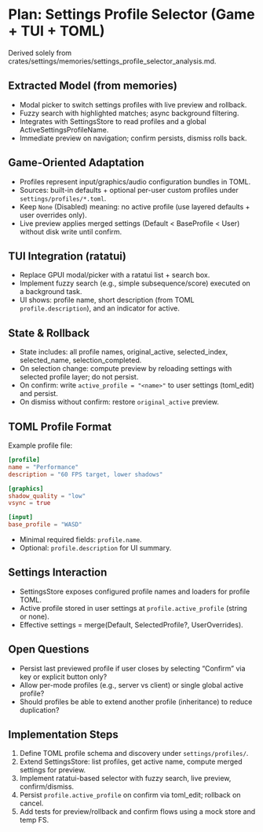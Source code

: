 # Plan: Settings Profile Selector (Game + TUI + TOML)

Derived solely from crates/settings/memories/settings_profile_selector_analysis.md.

## Extracted Model (from memories)
- Modal picker to switch settings profiles with live preview and rollback.
- Fuzzy search with highlighted matches; async background filtering.
- Integrates with SettingsStore to read profiles and a global ActiveSettingsProfileName.
- Immediate preview on navigation; confirm persists, dismiss rolls back.

## Game-Oriented Adaptation
- Profiles represent input/graphics/audio configuration bundles in TOML.
- Sources: built-in defaults + optional per-user custom profiles under `settings/profiles/*.toml`.
- Keep `None` (Disabled) meaning: no active profile (use layered defaults + user overrides only).
- Live preview applies merged settings (Default < BaseProfile < User) without disk write until confirm.

## TUI Integration (ratatui)
- Replace GPUI modal/picker with a ratatui list + search box.
- Implement fuzzy search (e.g., simple subsequence/score) executed on a background task.
- UI shows: profile name, short description (from TOML `profile.description`), and an indicator for active.

## State & Rollback
- State includes: all profile names, original_active, selected_index, selected_name, selection_completed.
- On selection change: compute preview by reloading settings with selected profile layer; do not persist.
- On confirm: write `active_profile = "<name>"` to user settings (toml_edit) and persist.
- On dismiss without confirm: restore `original_active` preview.

## TOML Profile Format
Example profile file:
```toml
[profile]
name = "Performance"
description = "60 FPS target, lower shadows"

[graphics]
shadow_quality = "low"
vsync = true

[input]
base_profile = "WASD"
```
- Minimal required fields: `profile.name`.
- Optional: `profile.description` for UI summary.

## Settings Interaction
- SettingsStore exposes configured profile names and loaders for profile TOML.
- Active profile stored in user settings at `profile.active_profile` (string or none).
- Effective settings = merge(Default, SelectedProfile?, UserOverrides).

## Open Questions
- Persist last previewed profile if user closes by selecting “Confirm” via key or explicit button only?
- Allow per-mode profiles (e.g., server vs client) or single global active profile?
- Should profiles be able to extend another profile (inheritance) to reduce duplication?

## Implementation Steps
1) Define TOML profile schema and discovery under `settings/profiles/`.
2) Extend SettingsStore: list profiles, get active name, compute merged settings for preview.
3) Implement ratatui-based selector with fuzzy search, live preview, confirm/dismiss.
4) Persist `profile.active_profile` on confirm via toml_edit; rollback on cancel.
5) Add tests for preview/rollback and confirm flows using a mock store and temp FS.
